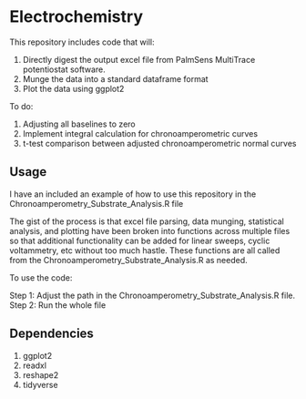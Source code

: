 # Electrochemistry

This repository includes code that will:

1. Directly digest the output excel file from PalmSens MultiTrace potentiostat software.
2. Munge the data into a standard dataframe format
3. Plot the data using ggplot2

To do: 
1. Adjusting all baselines to zero
2. Implement integral calculation for chronoamperometric curves
3. t-test comparison between adjusted chronoamperometric normal curves

## Usage 

I have an included an example of how to use this repository in the Chronoamperometry_Substrate_Analysis.R file

The gist of the process is that excel file parsing, data munging, statistical analysis, and plotting have been broken into functions across multiple files so that additional functionality can be added for linear sweeps, cyclic voltammetry, etc without too much hastle. These functions are all called from the Chronoamperometry_Substrate_Analysis.R as needed. 

To use the code: 

Step 1: Adjust the path in the Chronoamperometry_Substrate_Analysis.R file.  
Step 2: Run the whole file

## Dependencies

1. ggplot2
2. readxl
3. reshape2
4. tidyverse
